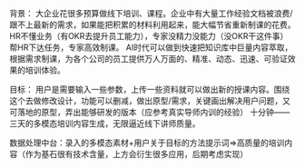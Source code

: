 背景：
大企业花很多预算做线下培训、课程。企业中有大量工作经验文档被浪费/跟不上最新的需求，如果能把积累的材料利用起来，能大幅节省重新制课的花费。
HR不懂业务（有OKR去提升员工能力），专家没精力没能力（没OKR干这件事）
帮HR下达任务，专家高效制课。
AI时代可以做到快速把知识库中巨量内容萃取，根据需求制课，为各个公司的员工提供万人万面的、精准、动态、迅速、可验证效果的培训体验。

目标：
用户是需要输入一些参数，上传一些资料就可以做出新的授课内容。围绕这个去做修改设计，功能可以删减，做出原型/需求，关键画出解决用户问题，又可落地的原型，弄出能够研发的版本（应参考真实导师内训的经验）
十分钟——三天的多模态培训内容生成，无限逼近线下讲师质量。

数据处理中台：录入的多模态素材+用户关于目标的方法提示词=>高质量的培训内容（作为基石很有技术含量，上方会衍生很多应用，后期考虑实现）